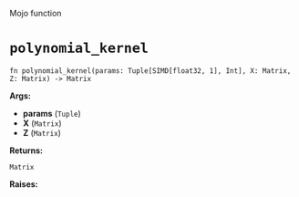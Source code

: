 Mojo function

# `polynomial_kernel`

```mojo
fn polynomial_kernel(params: Tuple[SIMD[float32, 1], Int], X: Matrix, Z: Matrix) -> Matrix
```

**Args:**

- **params** (`Tuple`)
- **X** (`Matrix`)
- **Z** (`Matrix`)

**Returns:**

`Matrix`

**Raises:**

